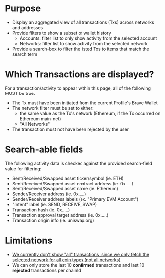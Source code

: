 # Purpose
- Display an aggregated view of all transactions (Txs) across networks and addresses
- Provide filters to show a subset of wallet history
    - Accounts: filter list to only show activity from the selected account
    - Networks: filter list to show activity from the selected network
- Provide a search-box to filter the listed Txs to items that match the search term


# Which Transactions are displayed?
For a transaction/activity to appear within this page, all of the following MUST be true:
- The Tx must have been initiated from the current Profile's Brave Wallet
- The network filter must be set to either:
    - the same value as the Tx's network (Ethereum, if the Tx occurred on Ethereum main-net)
    - "All Networks"
- The transaction must not have been rejected by the user

# Search-able fields
The following activity data is checked against the provided search-field value for filtering:
- Sent/Received/Swapped asset ticker/symbol (ie. ETH)
- Sent/Received/Swapped asset contract address (ie. 0x.....)
- Sent/Received/Swapped asset name (ie. Ethereum)
- Sender/Receiver address (ie. 0x.....)
- Sender/Receiver address labels (ex. "Primary EVM Account")
- "Intent" label (ie. SEND, RECEIVE, SWAP)
- Transaction hash (ie. 0x.....)
- Transaction approval target address (ie. 0x.....)
- Transaction origin info (ie. uniswap.org)



# Limitations
- [We currently don't show "all" transactions, since we only fetch the selected network for all coin types (not all networks)](https://bravesoftware.slack.com/archives/C023VS4HJ6Q/p1680806694383499?thread_ts=1680806641.725749&cid=C023VS4HJ6Q)
- We can only store the last 10 **confirmed** transactions and last 10 **rejected** transactions per chainId